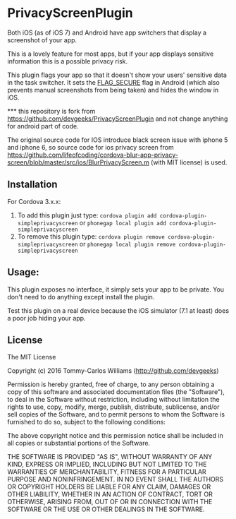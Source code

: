 PrivacyScreenPlugin
==================

Both iOS (as of iOS 7) and Android have app switchers that display a screenshot of your app.

This is a lovely feature for most apps, but if your app displays sensitive information this is a possible privacy risk.

This plugin flags your app so that it doesn't show your users' sensitive data in the task switcher. It sets the [FLAG_SECURE](http://developer.android.com/reference/android/view/WindowManager.LayoutParams.html#FLAG_SECURE) flag in Android (which also prevents manual screenshots from being taken) and hides the window in iOS.

*** this repository is fork from https://github.com/devgeeks/PrivacyScreenPlugin and not change anything for android part of code.

The original source code for IOS introduce black screen issue with iphone 5 and iphone 6, so source code for ios privacy screen from  
https://github.com/lifeofcoding/cordova-blur-app-privacy-screen/blob/master/src/ios/BlurPrivacyScreen.m (with MIT license) is used.

Installation
------------

For Cordova 3.x.x:

1. To add this plugin just type: `cordova plugin add cordova-plugin-simpleprivacyscreen` or `phonegap local plugin add cordova-plugin-simpleprivacyscreen`
2. To remove this plugin type: `cordova plugin remove cordova-plugin-simpleprivacyscreen` or `phonegap local plugin remove cordova-plugin-simpleprivacyscreen`

Usage:
------

This plugin exposes no interface, it simply sets your app to be private. You don't need to do anything except install the plugin.

Test this plugin on a real device because the iOS simulator (7.1 at least) does a poor job hiding your app.

## License

The MIT License

Copyright (c) 2016 Tommy-Carlos Williams (http://github.com/devgeeks)

Permission is hereby granted, free of charge, to any person obtaining a copy of this software and associated documentation files (the "Software"), to deal in the Software without restriction, including without limitation the rights to use, copy, modify, merge, publish, distribute, sublicense, and/or sell copies of the Software, and to permit persons to whom the Software is furnished to do so, subject to the following conditions:

The above copyright notice and this permission notice shall be included in all copies or substantial portions of the Software.

THE SOFTWARE IS PROVIDED "AS IS", WITHOUT WARRANTY OF ANY KIND, EXPRESS OR IMPLIED, INCLUDING BUT NOT LIMITED TO THE WARRANTIES OF MERCHANTABILITY, FITNESS FOR A PARTICULAR PURPOSE AND NONINFRINGEMENT. IN NO EVENT SHALL THE AUTHORS OR COPYRIGHT HOLDERS BE LIABLE FOR ANY CLAIM, DAMAGES OR OTHER LIABILITY, WHETHER IN AN ACTION OF CONTRACT, TORT OR OTHERWISE, ARISING FROM, OUT OF OR IN CONNECTION WITH THE SOFTWARE OR THE USE OR OTHER DEALINGS IN THE SOFTWARE.

